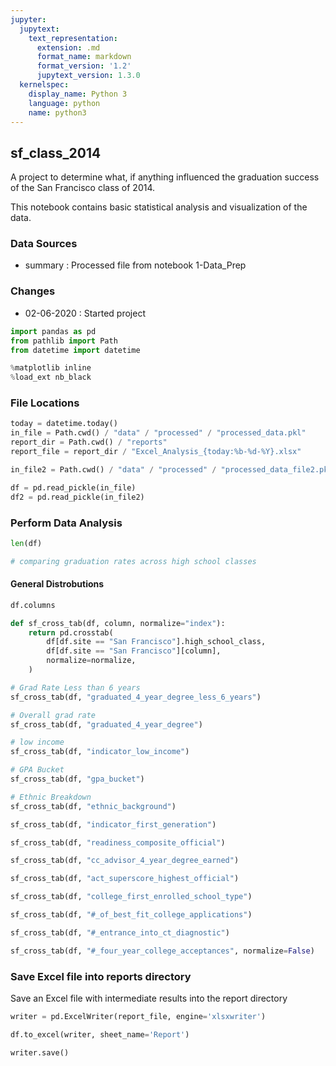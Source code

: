 ```yaml
---
jupyter:
  jupytext:
    text_representation:
      extension: .md
      format_name: markdown
      format_version: '1.2'
      jupytext_version: 1.3.0
  kernelspec:
    display_name: Python 3
    language: python
    name: python3
---
```


## sf_class_2014

A project to determine what, if anything influenced the graduation success of the San Francisco class of 2014.

This notebook contains basic statistical analysis and visualization of the data.

### Data Sources
- summary : Processed file from notebook 1-Data_Prep

### Changes
- 02-06-2020 : Started project

```python
import pandas as pd
from pathlib import Path
from datetime import datetime
```

```python
%matplotlib inline
%load_ext nb_black
```

### File Locations

```python
today = datetime.today()
in_file = Path.cwd() / "data" / "processed" / "processed_data.pkl"
report_dir = Path.cwd() / "reports"
report_file = report_dir / "Excel_Analysis_{today:%b-%d-%Y}.xlsx"

in_file2 = Path.cwd() / "data" / "processed" / "processed_data_file2.pkl"

```

```python
df = pd.read_pickle(in_file)
df2 = pd.read_pickle(in_file2)
```

### Perform Data Analysis

```python
len(df)
```

```python
# comparing graduation rates across high school classes
```

####  General Distrobutions

```python
df.columns
```

```python
def sf_cross_tab(df, column, normalize="index"):
    return pd.crosstab(
        df[df.site == "San Francisco"].high_school_class,
        df[df.site == "San Francisco"][column],
        normalize=normalize,
    )
```

```python
# Grad Rate Less than 6 years
sf_cross_tab(df, "graduated_4_year_degree_less_6_years")

```

```python
# Overall grad rate
sf_cross_tab(df, "graduated_4_year_degree")
```

```python
# low income
sf_cross_tab(df, "indicator_low_income")
```

```python
# GPA Bucket
sf_cross_tab(df, "gpa_bucket")
```

```python
# Ethnic Breakdown
sf_cross_tab(df, "ethnic_background")
```

```python
sf_cross_tab(df, "indicator_first_generation")
```

```python
sf_cross_tab(df, "readiness_composite_official")
```

```python
sf_cross_tab(df, "cc_advisor_4_year_degree_earned")
```

```python
sf_cross_tab(df, "act_superscore_highest_official")
```

```python
sf_cross_tab(df, "college_first_enrolled_school_type")
```

```python
sf_cross_tab(df, "#_of_best_fit_college_applications")
```

```python
sf_cross_tab(df, "#_entrance_into_ct_diagnostic")
```

```python
sf_cross_tab(df, "#_four_year_college_acceptances", normalize=False)
```

### Save Excel file into reports directory

Save an Excel file with intermediate results into the report directory

```python
writer = pd.ExcelWriter(report_file, engine='xlsxwriter')
```

```python
df.to_excel(writer, sheet_name='Report')
```

```python
writer.save()
```
